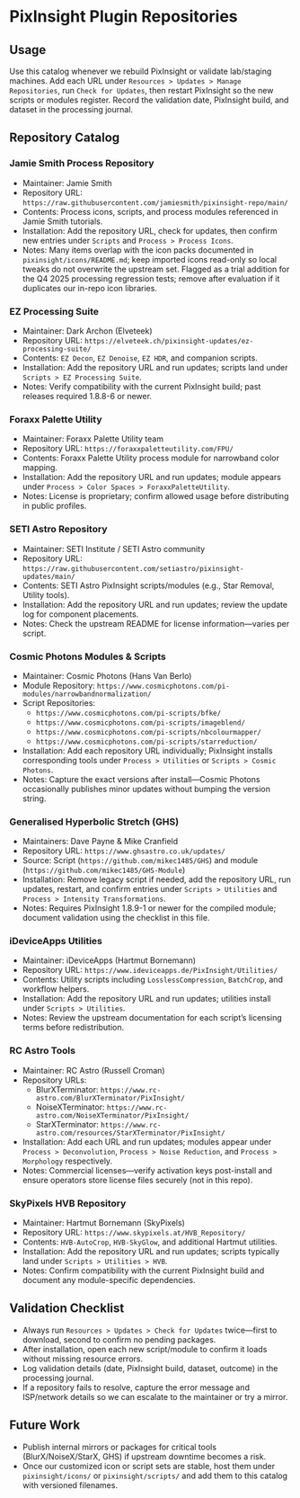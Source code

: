 # PixInsight Plugin Repositories

## Usage
Use this catalog whenever we rebuild PixInsight or validate lab/staging machines. Add each URL under `Resources > Updates > Manage Repositories`, run `Check for Updates`, then restart PixInsight so the new scripts or modules register. Record the validation date, PixInsight build, and dataset in the processing journal.

## Repository Catalog

### Jamie Smith Process Repository
- Maintainer: Jamie Smith
- Repository URL: `https://raw.githubusercontent.com/jamiesmith/pixinsight-repo/main/`
- Contents: Process icons, scripts, and process modules referenced in Jamie Smith tutorials.
- Installation: Add the repository URL, check for updates, then confirm new entries under `Scripts` and `Process > Process Icons`.
- Notes: Many items overlap with the icon packs documented in `pixinsight/icons/README.md`; keep imported icons read-only so local tweaks do not overwrite the upstream set. Flagged as a trial addition for the Q4 2025 processing regression tests; remove after evaluation if it duplicates our in-repo icon libraries.

### EZ Processing Suite
- Maintainer: Dark Archon (Elveteek)
- Repository URL: `https://elveteek.ch/pixinsight-updates/ez-processing-suite/`
- Contents: `EZ Decon`, `EZ Denoise`, `EZ HDR`, and companion scripts.
- Installation: Add the repository URL and run updates; scripts land under `Scripts > EZ Processing Suite`.
- Notes: Verify compatibility with the current PixInsight build; past releases required 1.8.8-6 or newer.

### Foraxx Palette Utility
- Maintainer: Foraxx Palette Utility team
- Repository URL: `https://foraxxpaletteutility.com/FPU/`
- Contents: Foraxx Palette Utility process module for narrowband color mapping.
- Installation: Add the repository URL and run updates; module appears under `Process > Color Spaces > ForaxxPaletteUtility`.
- Notes: License is proprietary; confirm allowed usage before distributing in public profiles.

### SETI Astro Repository
- Maintainer: SETI Institute / SETI Astro community
- Repository URL: `https://raw.githubusercontent.com/setiastro/pixinsight-updates/main/`
- Contents: SETI Astro PixInsight scripts/modules (e.g., Star Removal, Utility tools).
- Installation: Add the repository URL and run updates; review the update log for component placements.
- Notes: Check the upstream README for license information—varies per script.

### Cosmic Photons Modules & Scripts
- Maintainer: Cosmic Photons (Hans Van Berlo)
- Module Repository: `https://www.cosmicphotons.com/pi-modules/narrowbandnormalization/`
- Script Repositories:
  - `https://www.cosmicphotons.com/pi-scripts/bfke/`
  - `https://www.cosmicphotons.com/pi-scripts/imageblend/`
  - `https://www.cosmicphotons.com/pi-scripts/nbcolourmapper/`
  - `https://www.cosmicphotons.com/pi-scripts/starreduction/`
- Installation: Add each repository URL individually; PixInsight installs corresponding tools under `Process > Utilities` or `Scripts > Cosmic Photons`.
- Notes: Capture the exact versions after install—Cosmic Photons occasionally publishes minor updates without bumping the version string.

### Generalised Hyperbolic Stretch (GHS)
- Maintainers: Dave Payne & Mike Cranfield
- Repository URL: `https://www.ghsastro.co.uk/updates/`
- Source: Script (`https://github.com/mikec1485/GHS`) and module (`https://github.com/mikec1485/GHS-Module`)
- Installation: Remove legacy script if needed, add the repository URL, run updates, restart, and confirm entries under `Scripts > Utilities` and `Process > Intensity Transformations`.
- Notes: Requires PixInsight 1.8.9-1 or newer for the compiled module; document validation using the checklist in this file.

### iDeviceApps Utilities
- Maintainer: iDeviceApps (Hartmut Bornemann)
- Repository URL: `https://www.ideviceapps.de/PixInsight/Utilities/`
- Contents: Utility scripts including `LosslessCompression`, `BatchCrop`, and workflow helpers.
- Installation: Add the repository URL and run updates; utilities install under `Scripts > Utilities`.
- Notes: Review the upstream documentation for each script’s licensing terms before redistribution.

### RC Astro Tools
- Maintainer: RC Astro (Russell Croman)
- Repository URLs:
  - BlurXTerminator: `https://www.rc-astro.com/BlurXTerminator/PixInsight/`
  - NoiseXTerminator: `https://www.rc-astro.com/NoiseXTerminator/PixInsight/`
  - StarXTerminator: `https://www.rc-astro.com/resources/StarXTerminator/PixInsight/`
- Installation: Add each URL and run updates; modules appear under `Process > Deconvolution`, `Process > Noise Reduction`, and `Process > Morphology` respectively.
- Notes: Commercial licenses—verify activation keys post-install and ensure operators store license files securely (not in this repo).

### SkyPixels HVB Repository
- Maintainer: Hartmut Bornemann (SkyPixels)
- Repository URL: `https://www.skypixels.at/HVB_Repository/`
- Contents: `HVB-AutoCrop`, `HVB-SkyGlow`, and additional Hartmut utilities.
- Installation: Add the repository URL and run updates; scripts typically land under `Scripts > Utilities > HVB`.
- Notes: Confirm compatibility with the current PixInsight build and document any module-specific dependencies.

## Validation Checklist
- Always run `Resources > Updates > Check for Updates` twice—first to download, second to confirm no pending packages.
- After installation, open each new script/module to confirm it loads without missing resource errors.
- Log validation details (date, PixInsight build, dataset, outcome) in the processing journal.
- If a repository fails to resolve, capture the error message and ISP/network details so we can escalate to the maintainer or try a mirror.

## Future Work
- Publish internal mirrors or packages for critical tools (BlurX/NoiseX/StarX, GHS) if upstream downtime becomes a risk.
- Once our customized icon or script sets are stable, host them under `pixinsight/icons/` or `pixinsight/scripts/` and add them to this catalog with versioned filenames.
